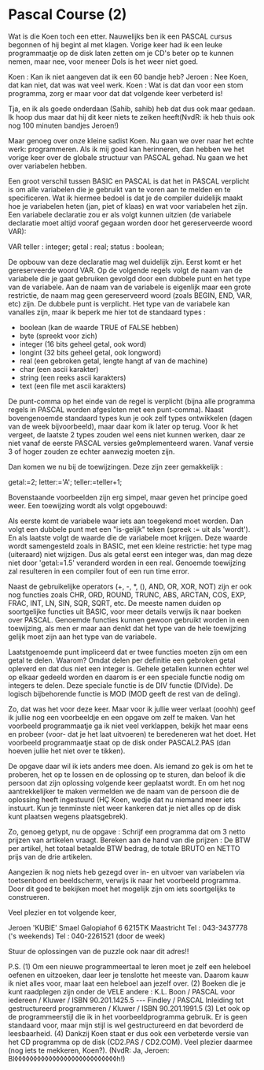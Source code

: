 # Pascal Course (2)

 Wat is die Koen toch een etter. Nauwelijks ben ik een PASCAL
 cursus begonnen of hij begint al met klagen. Vorige keer had
 ik een leuke programmaatje op de disk laten zetten om je CD's
 beter op te kunnen nemen, maar nee, voor meneer Dols is het
 weer niet goed.

 Koen   : Kan ik niet aangeven dat ik een 60 bandje heb?
 Jeroen : Nee Koen, dat kan niet, dat was wat veel werk.
 Koen   : Wat is dat dan voor een stom programma, zorg er maar
          voor dat dat volgende keer verbeterd is!

 Tja, en ik als goede onderdaan (Sahib, sahib) heb dat dus ook
 maar gedaan. Ik hoop dus maar dat hij dit keer niets te
 zeiken heeft(NvdR: ik heb thuis ook nog 100 minuten bandjes
 Jeroen!)

 Maar genoeg over onze kleine sadist Koen. Nu gaan we over
 naar het echte werk: programmeren. Als ik mij goed kan
 herinneren, dan hebben we het vorige keer over de globale
 structuur van PASCAL gehad. Nu gaan we het over variabelen
 hebben.

 Een groot verschil tussen BASIC en PASCAL is dat het in
 PASCAL verplicht is om alle variabelen die je gebruikt van te
 voren aan te melden en te specificeren. Wat ik hiermee bedoel
 is dat je de compiler duidelijk maakt hoe je variabelen heten
 (jan, piet of klaas) en wat voor variabelen het zijn. Een
 variabele declaratie zou er als volgt kunnen uitzien (de
 variabele declaratie moet altijd vooraf gegaan worden door
 het gereserveerde woord VAR):

   VAR
     teller : integer;
     getal  : real;
     status : boolean;

 De opbouw van deze declaratie mag wel duidelijk zijn. Eerst
 komt er het gereserveerde woord VAR. Op de volgende regels
 volgt de naam van de variabele die je gaat gebruiken gevolgd
 door een dubbele punt en het type van de variabele. Aan de
 naam van de variabele is eigenlijk maar een grote restrictie,
 de naam mag geen gereserveerd woord (zoals BEGIN, END, VAR,
 etc) zijn. De dubbele punt is verplicht. Het type van de
 variabele kan vanalles zijn, maar ik beperk me hier tot de
 standaard types :

 - boolean (kan de waarde TRUE of FALSE hebben)
 - byte (spreekt voor zich)
 - integer (16 bits geheel getal, ook word)
 - longint (32 bits geheel getal, ook longword)
 - real (een gebroken getal, lengte hangt af van de machine)
 - char (een ascii karakter)
 - string (een reeks ascii karakters)
 - text (een file met ascii karakters)

 De punt-comma op het einde van de regel is verplicht (bijna
 alle programma regels in PASCAL worden afgesloten met een
 punt-comma). Naast bovengenoemde standaard types kun je ook
 zelf types ontwikkelen (dagen van de week bijvoorbeeld), maar
 daar kom ik later op terug. Voor ik het vergeet, de laatste 2
 types zouden wel eens niet kunnen werken, daar ze niet vanaf
 de eerste PASCAL versies ge◊mplementeerd waren. Vanaf versie
 3 of hoger zouden ze echter aanwezig moeten zijn.

 Dan komen we nu bij de toewijzingen. Deze zijn zeer
 gemakkelijk :

   getal:=2;
   letter:='A';
   teller:=teller+1;

 Bovenstaande voorbeelden zijn erg simpel, maar geven het
 principe goed weer. Een toewijzing wordt als volgt opgebouwd:

 Als eerste komt de variabele waar iets aan toegekend moet
 worden. Dan volgt een dubbele punt met een "is-gelijk"
 teken (spreek := uit als 'wordt'). En als laatste volgt de
 waarde die de variabele moet krijgen. Deze waarde wordt
 samengesteld zoals in BASIC, met een kleine restrictie: het
 type mag (uiteraard) niet wijzigen. Dus als getal eerst een
 integer was, dan mag deze niet door 'getal:=1.5' veranderd
 worden in een real. Genoemde toewijzing zal resulteren in
 een compiler fout of een run time error.

 Naast de gebruikelijke operators (+, -, *, (), AND, OR, XOR,
 NOT) zijn er ook nog functies zoals CHR, ORD, ROUND, TRUNC,
 ABS, ARCTAN, COS, EXP, FRAC, INT, LN, SIN, SQR, SQRT, etc. De
 meeste namen duiden op soortgelijke functies uit BASIC, voor
 meer details verwijs ik naar boeken over PASCAL. Genoemde
 functies kunnen gewoon gebruikt worden in een toewijzing, als
 men er maar aan denkt dat het type van de hele toewijzing
 gelijk moet zijn aan het type van de variabele.

 Laatstgenoemde punt impliceerd dat er twee functies moeten
 zijn om een getal te delen. Waarom? Omdat delen per definitie
 een gebroken getal opleverd en dat dus niet een integer is.
 Gehele getallen kunnen echter wel op elkaar gedeeld worden en
 daarom is er een speciale functie nodig om integers te delen.
 Deze speciale functie is de DIV functie (DIVide). De logisch
 bijbehorende functie is MOD (MOD geeft de rest van de
 deling).

 Zo, dat was het voor deze keer. Maar voor ik jullie weer
 verlaat (ooohh) geef ik jullie nog een voorbeeldje en een
 opgave om zelf te maken. Van het voorbeeld programmaatje ga
 ik niet veel verklappen, bekijk het maar eens en probeer
 (voor- dat je het laat uitvoeren) te beredeneren wat het
 doet. Het voorbeeld programmaatje staat op de disk onder
 PASCAL2.PAS (dan hoeven jullie het niet over te tikken).

 De opgave daar wil ik iets anders mee doen. Als iemand zo gek
 is om het te proberen, het op te lossen en de oplossing op te
 sturen, dan beloof ik die persoon dat zijn oplossing volgende
 keer geplaatst wordt. En om het nog aantrekkelijker te maken
 vermelden we de naam van de persoon die de oplossing heeft
 ingestuurd (HÇ Koen, wedje dat nu niemand meer iets instuurt.
 Kun je tenminste niet weer kankeren dat je niet alles op de
 disk kunt plaatsen wegens plaatsgebrek).

 Zo, genoeg getypt, nu de opgave :
 Schrijf een programma dat om 3 netto prijzen van artikelen
 vraagt. Bereken aan de hand van die prijzen : De BTW per
 artikel, het totaal betaalde BTW bedrag, de totale BRUTO en
 NETTO prijs van de drie artikelen.

 Aangezien ik nog niets heb gezegd over in- en uitvoer van
 variabelen via toetsenbord en beeldscherm, verwijs ik naar
 het voorbeeld programma. Door dit goed te bekijken moet het
 mogelijk zijn om iets soortgelijks te construeren.

 Veel plezier en tot volgende keer,

Jeroen 'KUBIE' Smael
Galopiahof 6
6215TK Maastricht
Tel : 043-3437778 ('s weekends)
Tel : 040-2261521 (door de week)

Stuur de oplossingen van de puzzle ook naar dit adres!!

 P.S. (1) Om een nieuwe programmeertaal te leren moet je zelf
          een heleboel oefenen en uitzoeken, daar leer je
          tenslotte het meeste van. Daarom kauw ik niet alles
          voor, maar laat een heleboel aan jezelf over.
      (2) Boeken die je kunt raadplegen zijn onder de VELE
          andere : K.L. Boon / PASCAL voor iedereen / Kluwer /
          ISBN 90.201.1425.5 --- Findley / PASCAL Inleiding
          tot gestructureerd programmeren / Kluwer / ISBN
          90.201.1991.5
      (3) Let ook op de programmeerstijl die ik in het
          voorbeeldprogramma gebruik. Er is geen standaard
          voor, maar mijn stijl is wel gestructureerd en dat
          bevorderd de leesbaarheid.
      (4) Dankzij Koen staat er dus ook een verbeterde versie
          van het CD programma op de disk (CD2.PAS / CD2.COM).
          Veel plezier daarmee (nog iets te mekkeren, Koen?).
          (NvdR: Ja, Jeroen: Bl◊◊◊◊◊◊◊◊◊◊◊◊◊◊◊◊◊◊◊◊◊◊◊◊◊◊◊h!)